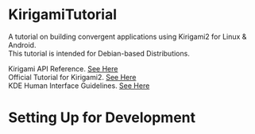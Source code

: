 # KirigamiTutorial
A tutorial on building convergent applications using Kirigami2 for Linux &amp; Android. <br/>
This tutorial is intended for Debian-based Distributions. <br/>

Kirigami API Reference. [See Here](https://api.kde.org/frameworks/kirigami/html/index.html) <br/>
Official Tutorial for Kirigami2. [See Here](https://develop.kde.org/docs/getting-started/kirigami/)<br/>
KDE Human Interface Guidelines. [See Here](https://develop.kde.org/hig/)<br/>

# Setting Up for Development


